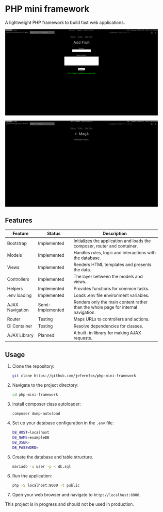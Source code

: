 # PHP mini framework

A lightweight PHP framework to build fast web applications.

![addfruit](/examples/addfruit.png)

![fruit](/examples/fruit.png)

## Features
| Feature         | Status           | Description                                                                       |
|-----------------|------------------|-----------------------------------------------------------------------------------|
| Bootstrap       | Implemented      | Initializes the application and loads the composer, router and container.         |
| Models          | Implemented      | Handles rules, logic and interactions with the database.                          |
| Views           | Implemented      | Renders HTML templates and presents the data.                                     |
| Controllers     | Implemented      | The layer between the models and views.                                           |
| Helpers         | Implemented      | Provides functions for common tasks.                                              |
| .env loading    | Implemented      | Loads .env file environment variables.                                            |
| AJAX Navigation | Semi-Implemented | Renders only the main content rather than the whole page for internal navigation. |
| Router          | Testing          | Maps URLs to controllers and actions.                                             |
| DI Container    | Testing          | Resolve dependencies for classes.                                                 |
| AJAX Library    | Planned          | A built-in library for making AJAX requests.                                      |

## Usage
1. Clone the repository:
   ```bash
   git clone https://github.com/jefernfos/php-mini-framework
   ```
2. Navigate to the project directory:
   ```bash
   cd php-mini-framework
   ```
3. Install composer class autoloader:
   ```bash
   composer dump-autoload
   ```
4. Set up your database configuration in the `.env` file:
   ```bash
   DB_HOST=localhost
   DB_NAME=exampleDB
   DB_USER=
   DB_PASSWORD=
    ```
5. Create the database and table structure.
    ```bash
    mariadb -u user -p < db.sql
    ```
6. Run the application:
   ```bash
   php -S localhost:8000 -t public
   ```
7. Open your web browser and navigate to `http://localhost:8000`.

This project is in progress and should not be used in production.
